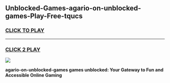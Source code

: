 
## Unblocked-Games-agario-on-unblocked-games-Play-Free-tqucs
<h3>
<a href="https://premium76.site?title=agario-on-unblocked-games&ref=20A">CLICK TO PLAY</a></h3>
<hr>

<h3>
<a href="https://premium76.site?title=agario-on-unblocked-games&ref=20A">CLICK 2 PLAY</a>
  
</h3>

<a href="https://premium76.site?title=agario-on-unblocked-games&ref=20A"><img src="https://clearcache.store/games.png"></a>


**agario-on-unblocked-games games unblocked: Your Gateway to Fun and Accessible Online Gaming**
